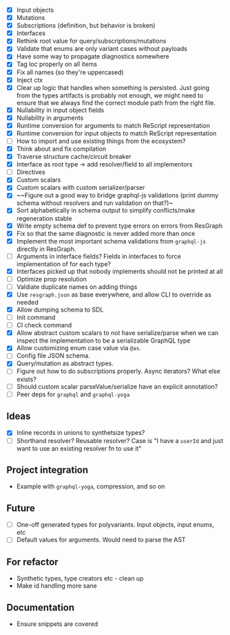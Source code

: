 - [x] Input objects
- [x] Mutations
- [x] Subscriptions (definition, but behavior is broken)
- [x] Interfaces
- [x] Rethink root value for query/subscriptions/mutations
- [x] Validate that enums are only variant cases without payloads
- [x] Have some way to propagate diagnostics somewhere
- [x] Tag loc properly on all items
- [x] Fix all names (so they're uppercased)
- [x] Inject ctx
- [x] Clear up logic that handles when something is persisted. Just going from the types artifacts is probably not enough, we might need to ensure that we always find the correct module path from the right file.
- [x] Nullability in input object fields
- [x] Nullability in arguments
- [x] Runtime conversion for arguments to match ReScript representation
- [x] Runtime conversion for input objects to match ReScript representation
- [ ] How to import and use existing things from the ecosystem?
- [x] Think about and fix compilation
- [x] Traverse structure cache/circuit breaker
- [x] Interface as root type -> add resolver/field to all implementors
- [ ] Directives
- [x] Custom scalars
- [x] Custom scalars with custom serializer/parser
- [x] ~~Figure out a good way to bridge graphql-js validations (print dummy schema without resolvers and run validation on that?)~
- [x] Sort alphabetically in schema output to simplify conflicts/make regeneration stable
- [x] Write empty schema def to prevent type errors on errors from ResGraph
- [x] Fix so that the same diagnostic is never added more than once
- [x] Implement the most important schema validations from `graphql-js` directly in ResGraph.
- [ ] Arguments in interface fields? Fields in interfaces to force implementation of for each type?
- [x] Interfaces picked up that nobody implements should not be printed at all
- [ ] Optimize prop resolution
- [ ] Valdiate duplicate names on adding things
- [x] Use `resgraph.json` as base everywhere, and allow CLI to override as needed
- [x] Allow dumping schema to SDL
- [ ] Init command
- [ ] CI check command
- [x] Allow abstract custom scalars to not have serialize/parse when we can inspect the implementation to be a serializable GraphQL type
- [x] Allow customizing enum case value via `@as`.
- [ ] Config file JSON schema.
- [x] Query/mutation as abstract types.
- [ ] Figure out how to do subscriptions properly. Async iterators? What else exists?
- [ ] Should custom scalar parseValue/serialize have an explicit annotation?
- [ ] Peer deps for `graphql` and `graphql-yoga`

## Ideas

- [x] Inline records in unions to synthetsize types?
- [ ] Shorthand resolver? Reusable resolver? Case is "I have a `userId` and just want to use an existing resolver fn to use it"

## Project integration

- Example with `graphql-yoga`, compression, and so on

## Future

- [ ] One-off generated types for polyvariants. Input objects, input enums, etc
- [ ] Default values for arguments. Would need to parse the AST

## For refactor

- Synthetic types, type creators etc - clean up
- Make id handling more sane

## Documentation

- Ensure snippets are covered
